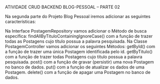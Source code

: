 ATIVIDADE CRUD BACKEND BLOG-PESSOAL – PARTE 02

Na segunda parte do Projeto Blog Pessoal iremos adicionar as seguintes características:

Na Interface PostagemRepository vamos adicionar o Método de busca específica:
findAllByTituloContainingIgnoreCase() com a função de trazer todas as  Postagens cujo título possua a palavra pesquisada.
Na Classe PostagemController vamos adicionar os seguintes Métodos:
getById() com a função de trazer uma única Postagem identificada pelo id.
getByTitulo() com a função de trazer todas Postagens cujo titulo possua a palavra pesquisada.
post() com a função de gravar (persistir) uma nova Postagem no banco de dados.
put() com a função de atualizar os dados de uma Postagem.
delete() com a função de apagar uma Postagem no banco de dados.
